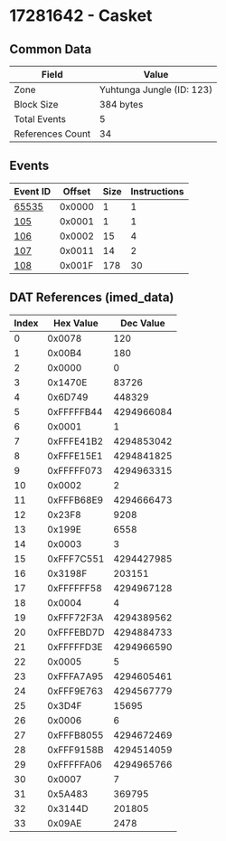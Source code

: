 # 17281642 - Casket

## Common Data

| Field            | Value                     |
|------------------|---------------------------|
| Zone             | Yuhtunga Jungle (ID: 123) |
| Block Size       | 384 bytes                 |
| Total Events     | 5                         |
| References Count | 34                        |

## Events

| Event ID            | Offset   |   Size |   Instructions |
|---------------------|----------|--------|----------------|
| [65535](./65535.md) | 0x0000   |      1 |              1 |
| [105](./105.md)     | 0x0001   |      1 |              1 |
| [106](./106.md)     | 0x0002   |     15 |              4 |
| [107](./107.md)     | 0x0011   |     14 |              2 |
| [108](./108.md)     | 0x001F   |    178 |             30 |

## DAT References (imed_data)

|   Index | Hex Value   |   Dec Value |
|---------|-------------|-------------|
|       0 | 0x0078      |         120 |
|       1 | 0x00B4      |         180 |
|       2 | 0x0000      |           0 |
|       3 | 0x1470E     |       83726 |
|       4 | 0x6D749     |      448329 |
|       5 | 0xFFFFFB44  |  4294966084 |
|       6 | 0x0001      |           1 |
|       7 | 0xFFFE41B2  |  4294853042 |
|       8 | 0xFFFE15E1  |  4294841825 |
|       9 | 0xFFFFF073  |  4294963315 |
|      10 | 0x0002      |           2 |
|      11 | 0xFFFB68E9  |  4294666473 |
|      12 | 0x23F8      |        9208 |
|      13 | 0x199E      |        6558 |
|      14 | 0x0003      |           3 |
|      15 | 0xFFF7C551  |  4294427985 |
|      16 | 0x3198F     |      203151 |
|      17 | 0xFFFFFF58  |  4294967128 |
|      18 | 0x0004      |           4 |
|      19 | 0xFFF72F3A  |  4294389562 |
|      20 | 0xFFFEBD7D  |  4294884733 |
|      21 | 0xFFFFFD3E  |  4294966590 |
|      22 | 0x0005      |           5 |
|      23 | 0xFFFA7A95  |  4294605461 |
|      24 | 0xFFF9E763  |  4294567779 |
|      25 | 0x3D4F      |       15695 |
|      26 | 0x0006      |           6 |
|      27 | 0xFFFB8055  |  4294672469 |
|      28 | 0xFFF9158B  |  4294514059 |
|      29 | 0xFFFFFA06  |  4294965766 |
|      30 | 0x0007      |           7 |
|      31 | 0x5A483     |      369795 |
|      32 | 0x3144D     |      201805 |
|      33 | 0x09AE      |        2478 |
